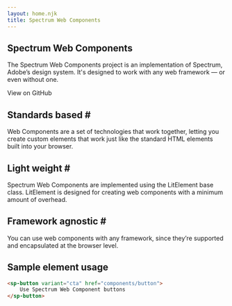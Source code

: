 ```yaml
---
layout: home.njk
title: Spectrum Web Components
---
```


<section id="hero">
    <h1 class="spectrum-Heading spectrum-Heading--sizeXXXL spectrum-Heading--serif">
        Spectrum Web Components
    </h1>
    <p class="spectrum-Body spectrum-Body--sizeXL">
        The Spectrum Web Components project is an implementation of <sp-link href="https://spectrum.adobe.com/">Spectrum, Adobe’s design system</sp-link>. It's designed to work with any web framework — or even without one.
    </p>
    <div id="hero-buttons">
        <sp-button
            href="https://github.com/adobe/spectrum-web-components"
            variant="primary"
        >
            View on GitHub
        </sp-button>
    </div>
</section>
<section id="features">
    <div class="feature">
        <h2 id="standards-based" class="spectrum-Heading spectrum-Heading--sizeS">
            Standards based&nbsp;<sp-link class="header-anchor" href="index.html#standards-based" aria-label="§" data-js-focus-visible="" tabindex="0">#</sp-link>
        </h2>
        <p class="spectrum-Body spectrum-Body--sizeM">
        <sp-link
            href="https://developer.mozilla.org/en-US/docs/Web/Web_Components"
        >Web Components</sp-link> are a set of technologies that work together, letting
        you create custom elements that work just like the
        standard HTML elements built into your browser.
        </p>
    </div>
    <div class="feature">
        <h2 id="light-weight" class="spectrum-Heading spectrum-Heading--sizeS">
            Light weight&nbsp;<sp-link class="header-anchor" href="index.html#light-weight" aria-label="§" data-js-focus-visible="" tabindex="0">#</sp-link>
        </h2>
        <p class="spectrum-Body spectrum-Body--sizeM">
            Spectrum Web Components are implemented using the
            <sp-link
                href="https://lit-element.polymer-project.org/"
            >LitElement</sp-link> base class. LitElement is designed for creating web
            components with a minimum amount of overhead.
        </p>
    </div>
    <div class="feature">
        <h2 id="framework-agnostic" class="spectrum-Heading spectrum-Heading--sizeS">
            Framework agnostic&nbsp;<sp-link class="header-anchor" href="index.html#framework-agnostic" aria-label="§" data-js-focus-visible="" tabindex="0">#</sp-link>
        </h2>
        <p class="spectrum-Body spectrum-Body--sizeM">
            You can use web components with any framework, since
            they’re supported and encapsulated at the browser level.
        </p>
    </div>
</section>
<section class="example">

## Sample element usage

```html
<sp-button variant="cta" href="components/button">
    Use Spectrum Web Component buttons
</sp-button>
```

</section>

